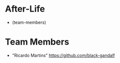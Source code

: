 # After-Life

* (team-members)
# <a name="team-members"></a>Team Members
* "Ricardo Martins" <https://github.com/black-gandalf>
